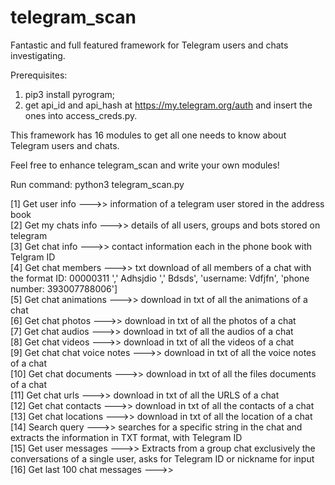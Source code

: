 # telegram_scan
Fantastic and full featured framework for Telegram users and chats investigating.

Prerequisites:
1. pip3 install pyrogram;
2. get api_id and api_hash at https://my.telegram.org/auth and insert the ones into access_creds.py.

This framework has 16 modules to get all one needs to know about Telegram users and chats. 

Feel free to enhance telegram_scan and write your own modules!

Run command:        python3 telegram_scan.py

[1] Get user info    --->> information of a telegram user stored in the address book                                                                       
[2] Get my chats info --->> details of all users, groups and bots stored on telegram                                                                       
[3] Get chat info --->> contact information each in the phone book with Telgram ID                                                                       
[4] Get chat members --->>  txt download of all members of a chat with the format ID: 00000311 ',' Adhsjdio ',' Bdsds', 'username: Vdfjfn', 'phone number: 393007788006']                                                                                                                                            
[5] Get chat animations --->>  download in txt of all the animations of a chat                                                                            
[6] Get chat photos --->>  download in txt of all the photos of a chat                                                                                    
[7] Get chat audios --->>  download in txt of all the audios of a chat                                                                                    
[8] Get chat videos --->>  download in txt of all the videos of a chat                                                                                    
[9] Get chat chat voice notes --->> download in txt of all the voice notes of a chat                                                                       
[10] Get chat documents --->>  download in txt of all the files documents of a chat                                                                       
[11] Get chat urls --->> download in txt of all the URLS of a chat                                                                                         
[12] Get chat contacts --->> download in txt of all the contacts of a chat                                                                                
[13] Get chat locations --->>   download in txt of all the location of a chat
[14] Search query --->> searches for a specific string in the chat and extracts the information in TXT format, with Telegram ID                             
[15] Get user messages --->> Extracts from a group chat exclusively the conversations of a single user, asks for Telegram ID or nickname for input        
[16] Get last 100 chat messages --->>                                                                                                                     
